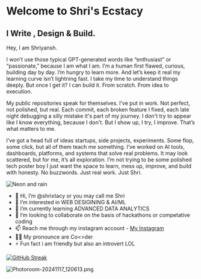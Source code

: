 # Welcome to Shri's Ecstacy
## I Write , Design & Build.
Hey, I am Shriyansh.

I won’t use those typical GPT-generated words like “enthusiast” or “passionate,” because I am what I am. I’m a human first flawed, curious, building day by day. I’m hungry to learn more. And let’s keep it real my learning curve isn’t lightning fast. I take my time to understand things deeply. But once I get it? I can build it. From scratch. From idea to execution.

My public repositories speak for themselves. I’ve put in work. Not perfect, not polished, but real. Each commit, each broken feature I fixed, each late night debugging a silly mistake it's part of my journey. I don't try to appear like I know everything, because I don't. But I show up, I try, I improve. That’s what matters to me.

I’ve got a head full of ideas startups, side projects, experiments. Some flop, some click, but all of them teach me something. I’ve worked on AI tools, dashboards, platforms, and systems that solve real problems. It may look scattered, but for me, it’s all exploration. I’m not trying to be some polished tech poster boy I just want the space to learn, mess up, improve, and build with honesty. No buzzwords. Just real work. Just Shri.

![Neon and rain](https://github.com/user-attachments/assets/5eb1e65b-a810-4078-9b69-96450ec02103)
- 👋 Hi, I’m @shrixtacy or you may call me Shri
- 👀 I’m interested in WEB DESIGINING & AI/ML
- 🌱 I’m currently learning ADVANCED DATA ANALYTICS
- 💞️ I’m looking to collaborate on the basis of hackathons or competative coding 
- 📫 Reach me through my instagram account - [My Instagram](https://www.instagram.com/obs1ruct/)
- 🧑‍💻 My pronounce are Co<>der 
- ⚡ Fun fact i am friendly but also an introvert LOL
  
[![GitHub Streak](https://github-readme-streak-stats.herokuapp.com?user=shrixtacy&theme=dark)](https://git.io/streak-stats)
  
![Photoroom-20241117_120613.png](https://github.com/user-attachments/assets/c34ca7a1-3a81-405f-9ffe-35716bb41196)

<!---

shrixtacy/shrixtacy is a ✨ special ✨ repository because its `README.md` (this file) appears on your GitHub profile.
You can click the Preview link to take a look at your changes
--->
